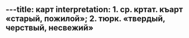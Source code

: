 ---title: карт
interpretation: 1. ср. кртат. къарт «старый, пожилой»; 2. тюрк. «твердый, черствый, несвежий»
---
